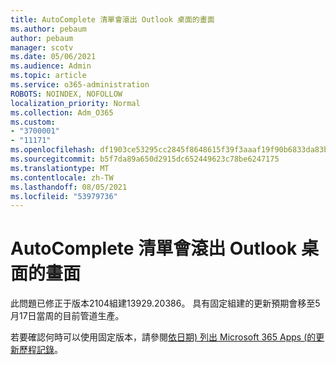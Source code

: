 ```yaml
---
title: AutoComplete 清單會滾出 Outlook 桌面的畫面
ms.author: pebaum
author: pebaum
manager: scotv
ms.date: 05/06/2021
ms.audience: Admin
ms.topic: article
ms.service: o365-administration
ROBOTS: NOINDEX, NOFOLLOW
localization_priority: Normal
ms.collection: Adm_O365
ms.custom:
- "3700001"
- "11171"
ms.openlocfilehash: df1903ce53295cc2845f8648615f39f3aaaf19f90b6833da83b27ba836e44d4e
ms.sourcegitcommit: b5f7da89a650d2915dc652449623c78be6247175
ms.translationtype: MT
ms.contentlocale: zh-TW
ms.lasthandoff: 08/05/2021
ms.locfileid: "53979736"
---
```

# <a name="autocomplete-list-scrolls-off-the-screen-in-outlook-desktop"></a>AutoComplete 清單會滾出 Outlook 桌面的畫面

此問題已修正于版本2104組建13929.20386。 具有固定組建的更新預期會移至5月17日當周的目前管道生產。 

若要確認何時可以使用固定版本，請參閱[依日期) 列出 Microsoft 365 Apps (的更新歷程記錄](/officeupdates/update-history-microsoft365-apps-by-date)。
